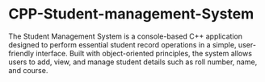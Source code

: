 # CPP-Student-management-System
The Student Management System is a console-based C++ application designed to perform essential student record operations in a simple, user-friendly interface. Built with object-oriented principles, the system allows users to add, view, and manage student details such as roll number, name, and course.
